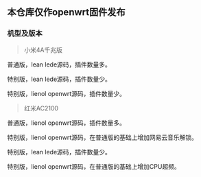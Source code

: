 ## 本仓库仅作openwrt固件发布

### 机型及版本

> 小米4A千兆版

普通版，lean lede源码，插件数量多。

特别版，lean lede源码，插件数量少。

特别版，lienol openwrt源码，插件数量少。

> 红米AC2100

普通版，lienol openwrt源码，插件数量多。

特别版，lienol openwrt源码，在普通版的基础上增加网易云音乐解锁。

特别版，lean lede源码，插件数量少。

特别版，lienol openwrt源码，在普通版的基础上增加CPU超频。
